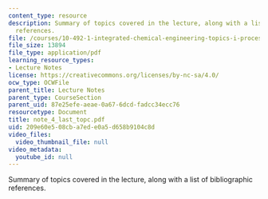```yaml
---
content_type: resource
description: Summary of topics covered in the lecture, along with a list of bibliographic
  references.
file: /courses/10-492-1-integrated-chemical-engineering-topics-i-process-control-by-design-fall-2004/209e60e508cba7ede0a5d658b9104c8d_note_4_last_topc.pdf
file_size: 13894
file_type: application/pdf
learning_resource_types:
- Lecture Notes
license: https://creativecommons.org/licenses/by-nc-sa/4.0/
ocw_type: OCWFile
parent_title: Lecture Notes
parent_type: CourseSection
parent_uid: 87e25efe-aeae-0a67-6dcd-fadcc34ecc76
resourcetype: Document
title: note_4_last_topc.pdf
uid: 209e60e5-08cb-a7ed-e0a5-d658b9104c8d
video_files:
  video_thumbnail_file: null
video_metadata:
  youtube_id: null
---
```

Summary of topics covered in the lecture, along with a list of bibliographic references.